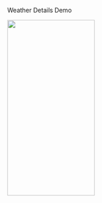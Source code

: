 Weather Details Demo 


<img src="https://github.com/user-attachments/assets/6628f47c-9cf8-4366-a188-345d3100e7e2" width="200" height="400" />

